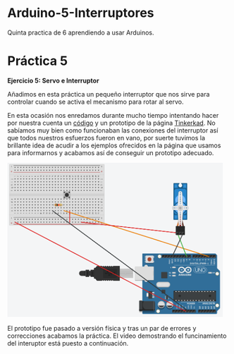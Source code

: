 # Arduino-5-Interruptores
Quinta practica de 6 aprendiendo a usar Arduinos.

# Práctica 5

<b>Ejercicio 5: Servo e Interruptor</b>

Añadimos en esta práctica un pequeño interruptor que nos sirve para controlar cuando se activa el mecanismo para rotar al servo.

En esta ocasión nos enredamos durante mucho tiempo intentando hacer por nuestra cuenta un <a href="https://github.com/Pachecards/Arduino-5-Interruptores/blob/master/CodigoFuncional">código</a> y un prototipo de la página <a href="https://www.tinkercad.com/">Tinkerkad</a>. No sabíamos muy bien como funcionaban las conexiones del interruptor así que todos nuestros esfuerzos fueron en vano, por suerte tuvimos la brillante idea de acudir a los ejemplos ofrecidos en la página que usamos para informarnos y acabamos así de conseguir un prototipo adecuado.

<img src="https://raw.githubusercontent.com/Pachecards/Arduino-5-Interruptores/master/ArduinoEx5Prototipo.png" height = 350 weight = 350 padding = 2px>

El prototipo fue pasado a versión física y tras un par de errores y correcciones acabamos la práctica. El video demostrando el funcinamiento del interuptor está puesto a continuación.

